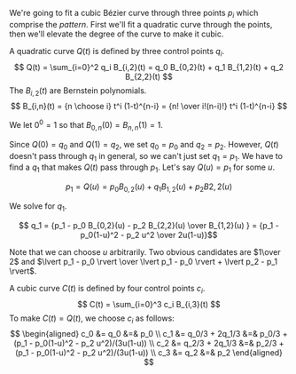 <!-- To format this file, you need to use a hacked version of Markdown that ignores MathJax sections containing in $...$ and $$...$$ delimiters. -->

We're going to fit a cubic B&eacute;zier curve through three points $p_i$ which comprise the *pattern*.  First we'll fit a quadratic curve through the points, then we'll elevate the degree of the curve to make it cubic.

A quadratic curve $Q(t)$ is defined by three control points $q_i$.
$$ Q(t)
    = \sum_{i=0}^2 q_i B_{i,2}(t)
    = q_0 B_{0,2}(t) + q_1 B_{1,2}(t) + q_2 B_{2,2}(t)
$$
The $B_{i,2}(t)$ are Bernstein polynomials.
$$ B_{i,n}(t) = {n \choose i} t^i (1-t)^{n-i} = {n! \over i!(n-i)!} t^i (1-t)^{n-i} $$

We let $0^0 = 1$ so that $B_{0,n}(0) = B_{n,n}(1) = 1$.

Since $Q(0) = q_0$ and $Q(1) = q_2$, we set $q_0 = p_0$ and $q_2 = p_2$.  However, $Q(t)$ doesn't pass through $q_1$ in general, so we can't just set $q_1 = p_1$.  We have to find a $q_1$ that makes $Q(t)$ pass through $p_1$.  Let's say $Q(u) = p_1$ for some $u$.

$$ p_1 = Q(u) = p_0 B_{0,2}(u) + q_1 B_{1,2}(u) + p_2 B{2,2}(u) $$

We solve for $q_1$.

$$ q_1 = {p_1 - p_0 B_{0,2}(u) - p_2 B_{2,2}(u) \over B_{1,2}(u) }
    = {p_1 - p_0(1-u)^2 - p_2 u^2 \over 2u(1-u)}$$

Note that we can choose $u$ arbitrarily.  Two obvious candidates are $1\over 2$ and $\lvert p_1 - p_0 \rvert \over \lvert p_1 - p_0 \rvert + \lvert p_2 - p_1 \rvert$.

A cubic curve $C(t)$ is defined by four control points $c_i$.
$$ C(t) = \sum_{i=0}^3 c_i B_{i,3}(t) $$
To make $C(t) = Q(t)$, we choose $c_i$ as follows:
$$
\begin{aligned}
c_0 &= q_0 &=& p_0 \\
c_1 &= q_0/3 + 2q_1/3 &=& p_0/3 + (p_1 - p_0(1-u)^2 - p_2 u^2)/(3u(1-u)) \\
c_2 &= q_2/3 + 2q_1/3 &=& p_2/3 + (p_1 - p_0(1-u)^2 - p_2 u^2)/(3u(1-u)) \\
c_3 &= q_2 &=& p_2
\end{aligned}
$$

